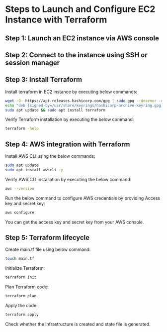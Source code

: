 # Steps to Launch and Configure EC2 Instance with Terraform

## Step 1: Launch an EC2 instance via AWS console

## Step 2: Connect to the instance using SSH or session manager

## Step 3: Install Terraform

Install terraform in EC2 instance by executing below commands:

```bash
wget -O- https://apt.releases.hashicorp.com/gpg | sudo gpg --dearmor -o /usr/share/keyrings/hashicorp-archive-keyring.gpg
echo "deb [signed-by=/usr/share/keyrings/hashicorp-archive-keyring.gpg] https://apt.releases.hashicorp.com $(lsb_release -cs) main" | sudo tee /etc/apt/sources.list.d/hashicorp.list
sudo apt update && sudo apt install terraform
```
Verify Terraform installation by executing the below command:

```bash
terraform -help
```

## Step 4: AWS integration with Terraform

Install AWS CLI using the below commands:

```bash
sudo apt update
sudo apt install awscli -y
```
Verify AWS CLI installation by executing the below command:

```bash
aws --version
```
Run the below command to configure AWS credentials by providing Access key and secret key:

```bash
aws configure
```
You can get the access key and secret key from your AWS console.

## Step 5: Terraform lifecycle

Create main.tf file using below command:

```bash
touch main.tf
```
Initialize Terraform:

```bash
terraform init
```
Plan Terraform code:

```bash
terraform plan
```
Apply the code:

```bash
terraform apply
```
Check whether the infrastructure is created and state file is generated.